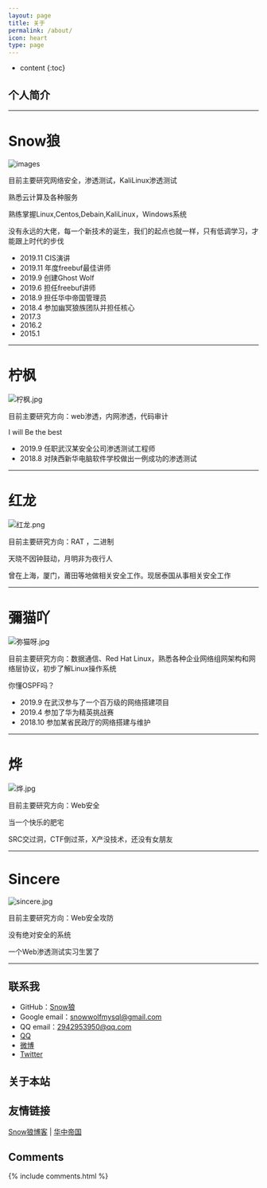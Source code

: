 ```yaml
---
layout: page
title: 关于
permalink: /about/
icon: heart
type: page
---
```


* content
{:toc}



## 个人简介

***

# Snow狼

![images](https://i.loli.net/2020/01/02/uyNDkfbn6IC8SUE.png)

目前主要研究网络安全，渗透测试，KaliLinux渗透测试

熟悉云计算及各种服务

熟练掌握Linux,Centos,Debain,KaliLinux，Windows系统

没有永远的大佬，每一个新技术的诞生，我们的起点也就一样，只有低调学习，才能跟上时代的步伐

* 2019.11 CIS演讲
* 2019.11 年度freebuf最佳讲师
* 2019.9  创建Ghost Wolf
* 2019.6  担任freebuf讲师
* 2018.9  担任华中帝国管理员
* 2018.4  参加幽冥狼族团队并担任核心
* 2017.3  
* 2016.2
* 2015.1  

***

# 柠枫

![柠枫.jpg](https://i.loli.net/2020/01/27/Y9ZfI1iEmqN5BWR.jpg)

目前主要研究方向：web渗透，内网渗透，代码审计

I will Be the best

* 2019.9 任职武汉某安全公司渗透测试工程师
* 2018.8 对陕西新华电脑软件学校做出一例成功的渗透测试

***

# 红龙

![红龙.png](https://i.loli.net/2020/01/27/Y6gfiZaOqcSrNL8.png)

目前主要研究方向：RAT ，二进制

天晓不因钟鼓动，月明非为夜行人

曾在上海，厦门，莆田等地做相关安全工作。现居泰国从事相关安全工作

***

# 彌猫吖

![弥猫呀.jpg](https://i.loli.net/2020/01/27/dEwHKrS2XkpBGMf.jpg)

目前主要研究方向：数据通信、Red Hat Linux，熟悉各种企业网络组网架构和网络层协议，初步了解Linux操作系统

你懂OSPF吗？

* 2019.9 在武汉参与了一个百万级的网络搭建项目
* 2019.4 参加了华为精英挑战赛
* 2018.10 参加某省民政厅的网络搭建与维护

***

# 烨

![烨.jpg](https://i.loli.net/2020/01/28/rO1sb3fCpFVtIJS.jpg)

目前主要研究方向：Web安全

当一个快乐的肥宅

SRC交过洞，CTF倒过茶，X产没技术，还没有女朋友

***

# Sincere

![sincere.jpg](https://i.loli.net/2020/01/29/Py2iV9wIT6qzQAe.jpg)

目前主要研究方向：Web安全攻防

没有绝对安全的系统

一个Web渗透测试实习生罢了

***

## 联系我

* GitHub：[Snow狼](https://github.com/snowwolfmysql)
* Google email：snowwolfmysql@gmail.com
* QQ email：2942953950@qq.com
* [QQ](http://wpa.qq.com/msgrd?v=3&uin=2942953950&site=qq&menu=yes)
* [微博](http://weibo.com/KaliLinuxMatch)
* [Twitter](https://twitter.com/snowwolf)

## 关于本站


## 友情链接

[Snow狼博客](http://blog.51cto.com/superwolf) \| [华中帝国](https://bbs.tbfull.com)  

## Comments

{% include comments.html %}
